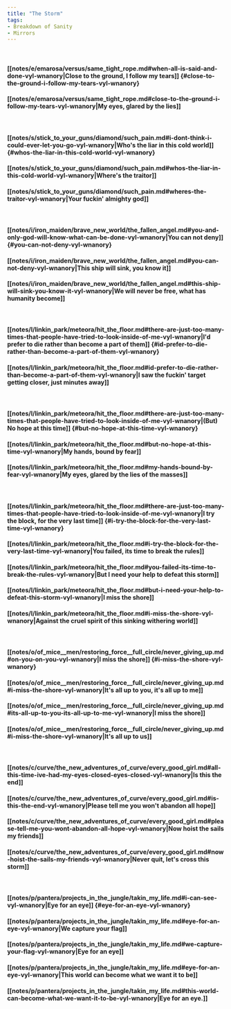 ```yaml
---
title: "The Storm"
tags:
- Breakdown of Sanity
- Mirrors
---
```

&nbsp;
#### [[notes/e/emarosa/versus/same_tight_rope.md#when-all-is-said-and-done-vyl-wnanory|Close to the ground, I follow my tears]] {#close-to-the-ground-i-follow-my-tears-vyl-wnanory}
#### [[notes/e/emarosa/versus/same_tight_rope.md#close-to-the-ground-i-follow-my-tears-vyl-wnanory|My eyes, glared by the lies]]
&nbsp;
#### [[notes/s/stick_to_your_guns/diamond/such_pain.md#i-dont-think-i-could-ever-let-you-go-vyl-wnanory|Who's the liar in this cold world]] {#whos-the-liar-in-this-cold-world-vyl-wnanory}
#### [[notes/s/stick_to_your_guns/diamond/such_pain.md#whos-the-liar-in-this-cold-world-vyl-wnanory|Where's the traitor]]
#### [[notes/s/stick_to_your_guns/diamond/such_pain.md#wheres-the-traitor-vyl-wnanory|Your fuckin' almighty god]]
&nbsp;
#### [[notes/i/iron_maiden/brave_new_world/the_fallen_angel.md#you-and-only-god-will-know-what-can-be-done-vyl-wnanory|You can not deny]] {#you-can-not-deny-vyl-wnanory}
#### [[notes/i/iron_maiden/brave_new_world/the_fallen_angel.md#you-can-not-deny-vyl-wnanory|This ship will sink, you know it]]
#### [[notes/i/iron_maiden/brave_new_world/the_fallen_angel.md#this-ship-will-sink-you-know-it-vyl-wnanory|We will never be free, what has humanity become]]
&nbsp;
#### [[notes/l/linkin_park/meteora/hit_the_floor.md#there-are-just-too-many-times-that-people-have-tried-to-look-inside-of-me-vyl-wnanory|I'd prefer to die rather than become a part of them]] {#id-prefer-to-die-rather-than-become-a-part-of-them-vyl-wnanory}
#### [[notes/l/linkin_park/meteora/hit_the_floor.md#id-prefer-to-die-rather-than-become-a-part-of-them-vyl-wnanory|I saw the fuckin' target getting closer, just minutes away]]
&nbsp;
#### [[notes/l/linkin_park/meteora/hit_the_floor.md#there-are-just-too-many-times-that-people-have-tried-to-look-inside-of-me-vyl-wnanory|(But) No hope at this time]] {#but-no-hope-at-this-time-vyl-wnanory}
#### [[notes/l/linkin_park/meteora/hit_the_floor.md#but-no-hope-at-this-time-vyl-wnanory|My hands, bound by fear]]
#### [[notes/l/linkin_park/meteora/hit_the_floor.md#my-hands-bound-by-fear-vyl-wnanory|My eyes, glared by the lies of the masses]]
&nbsp;
#### [[notes/l/linkin_park/meteora/hit_the_floor.md#there-are-just-too-many-times-that-people-have-tried-to-look-inside-of-me-vyl-wnanory|I try the block, for the very last time]] {#i-try-the-block-for-the-very-last-time-vyl-wnanory}
#### [[notes/l/linkin_park/meteora/hit_the_floor.md#i-try-the-block-for-the-very-last-time-vyl-wnanory|You failed, its time to break the rules]]
#### [[notes/l/linkin_park/meteora/hit_the_floor.md#you-failed-its-time-to-break-the-rules-vyl-wnanory|But I need your help to defeat this storm]]
#### [[notes/l/linkin_park/meteora/hit_the_floor.md#but-i-need-your-help-to-defeat-this-storm-vyl-wnanory|I miss the shore]]
#### [[notes/l/linkin_park/meteora/hit_the_floor.md#i-miss-the-shore-vyl-wnanory|Against the cruel spirit of this sinking withering world]]
&nbsp;
#### [[notes/o/of_mice__men/restoring_force__full_circle/never_giving_up.md#on-you-on-you-vyl-wnanory|I miss the shore]] {#i-miss-the-shore-vyl-wnanory}
#### [[notes/o/of_mice__men/restoring_force__full_circle/never_giving_up.md#i-miss-the-shore-vyl-wnanory|It's all up to you, it's all up to me]]
#### [[notes/o/of_mice__men/restoring_force__full_circle/never_giving_up.md#its-all-up-to-you-its-all-up-to-me-vyl-wnanory|I miss the shore]]
#### [[notes/o/of_mice__men/restoring_force__full_circle/never_giving_up.md#i-miss-the-shore-vyl-wnanory|It's all up to us]]
&nbsp;
#### [[notes/c/curve/the_new_adventures_of_curve/every_good_girl.md#all-this-time-ive-had-my-eyes-closed-eyes-closed-vyl-wnanory|Is this the end]]
#### [[notes/c/curve/the_new_adventures_of_curve/every_good_girl.md#is-this-the-end-vyl-wnanory|Please tell me you won't abandon all hope]]
#### [[notes/c/curve/the_new_adventures_of_curve/every_good_girl.md#please-tell-me-you-wont-abandon-all-hope-vyl-wnanory|Now hoist the sails my friends]]
#### [[notes/c/curve/the_new_adventures_of_curve/every_good_girl.md#now-hoist-the-sails-my-friends-vyl-wnanory|Never quit, let's cross this storm]]
&nbsp;
#### [[notes/p/pantera/projects_in_the_jungle/takin_my_life.md#i-can-see-vyl-wnanory|Eye for an eye]] {#eye-for-an-eye-vyl-wnanory}
#### [[notes/p/pantera/projects_in_the_jungle/takin_my_life.md#eye-for-an-eye-vyl-wnanory|We capture your flag]]
#### [[notes/p/pantera/projects_in_the_jungle/takin_my_life.md#we-capture-your-flag-vyl-wnanory|Eye for an eye]]
#### [[notes/p/pantera/projects_in_the_jungle/takin_my_life.md#eye-for-an-eye-vyl-wnanory|This world can become what we want it to be]]
#### [[notes/p/pantera/projects_in_the_jungle/takin_my_life.md#this-world-can-become-what-we-want-it-to-be-vyl-wnanory|Eye for an eye.]]
